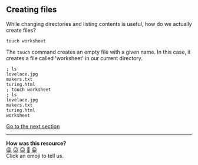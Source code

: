## Creating files
While changing directories and listing contents is useful, how do we actually create files?

`touch worksheet`

The `touch` command creates an empty file with a given name. In this case, it creates a file called 'worksheet' in our current directory.

```shell
; ls
lovelace.jpg
makers.txt
turing.html
; touch worksheet
; ls
lovelace.jpg
makers.txt
turing.html
worksheet

```

[Go to the next section](./08_parameters.md)


<!-- BEGIN GENERATED SECTION DO NOT EDIT -->

---

**How was this resource?**  
[😫](https://airtable.com/shrUJ3t7KLMqVRFKR?prefill_Repository=course&prefill_File=foundations/command_line/07_creating_files.md&prefill_Sentiment=😫) [😕](https://airtable.com/shrUJ3t7KLMqVRFKR?prefill_Repository=course&prefill_File=foundations/command_line/07_creating_files.md&prefill_Sentiment=😕) [😐](https://airtable.com/shrUJ3t7KLMqVRFKR?prefill_Repository=course&prefill_File=foundations/command_line/07_creating_files.md&prefill_Sentiment=😐) [🙂](https://airtable.com/shrUJ3t7KLMqVRFKR?prefill_Repository=course&prefill_File=foundations/command_line/07_creating_files.md&prefill_Sentiment=🙂) [😀](https://airtable.com/shrUJ3t7KLMqVRFKR?prefill_Repository=course&prefill_File=foundations/command_line/07_creating_files.md&prefill_Sentiment=😀)  
Click an emoji to tell us.

<!-- END GENERATED SECTION DO NOT EDIT -->
